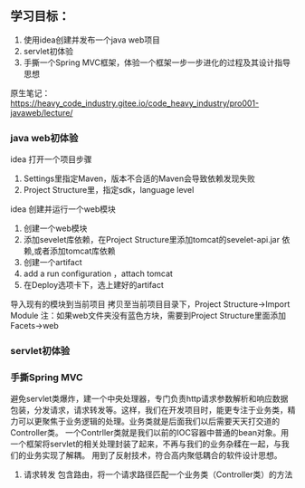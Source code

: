 
## 学习目标：
1. 使用idea创建并发布一个java web项目
2. servlet初体验
3. 手撕一个Spring MVC框架，体验一个框架一步一步进化的过程及其设计指导思想

原生笔记：https://heavy_code_industry.gitee.io/code_heavy_industry/pro001-javaweb/lecture/

### java web初体验
idea 打开一个项目步骤
1. Settings里指定Maven，版本不合适的Maven会导致依赖发现失败
2. Project Structure里，指定sdk，language level

idea 创建并运行一个web模块
1. 创建一个web模块
2. 添加sevelet库依赖，在Project Structure里添加tomcat的sevelet-api.jar 依赖,或者添加tomcat库依赖
3. 创建一个artifact
5. add a run configuration ，attach tomcat
6. 在Deploy选项卡下，选上建好的artifact

导入现有的模块到当前项目
拷贝至当前项目目录下，Project Structure->Import Module
注：如果web文件夹没有蓝色方块，需要到Project Structure里面添加Facets->web
### servlet初体验
### 手撕Spring MVC
避免servlet类爆炸，建一个中央处理器，专门负责http请求参数解析和响应数据包装，分发请求，请求转发等。这样，我们在开发项目时，能更专注于业务类，精力可以更聚焦于业务逻辑的处理。业务类就是后面我们以后需要天天打交道的Controller类。
一个Contrller类就是我们以前的IOC容器中普通的bean对象。用一个框架将servlet的相关处理封装了起来，不再与我们的业务杂糅在一起，与我们的业务实现了解耦。
用到了反射技术，符合高内聚低耦合的软件设计思想。

1. 请求转发
包含路由，将一个请求路径匹配一个业务类（Controller类）的方法
